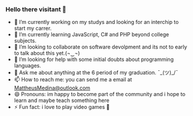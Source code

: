 ### Hello there visitant 👋

- 🔭 I’m currently working on my studys and looking for an interchip to start my carrer.
- 🌱 I’m currently learning JavaScript, C# and PHP beyond college subjects.
- 👯 I’m looking to collaborate on software devolpment and its not to early to talk about this yet.(¬‿¬)
- 🤔 I’m looking for help with some initial doubts about programming languages.
- 💬 Ask me about anything at the 6 period of my graduation. ¯\_(ツ)_/¯
- 📫 How to reach me: you can send me a email at MattheusMedina@outlook.com
- 😄 Pronouns: im happy to become part of the community and i hope to learn and maybe teach something here
- ⚡ Fun fact: i love to play video games 👾
